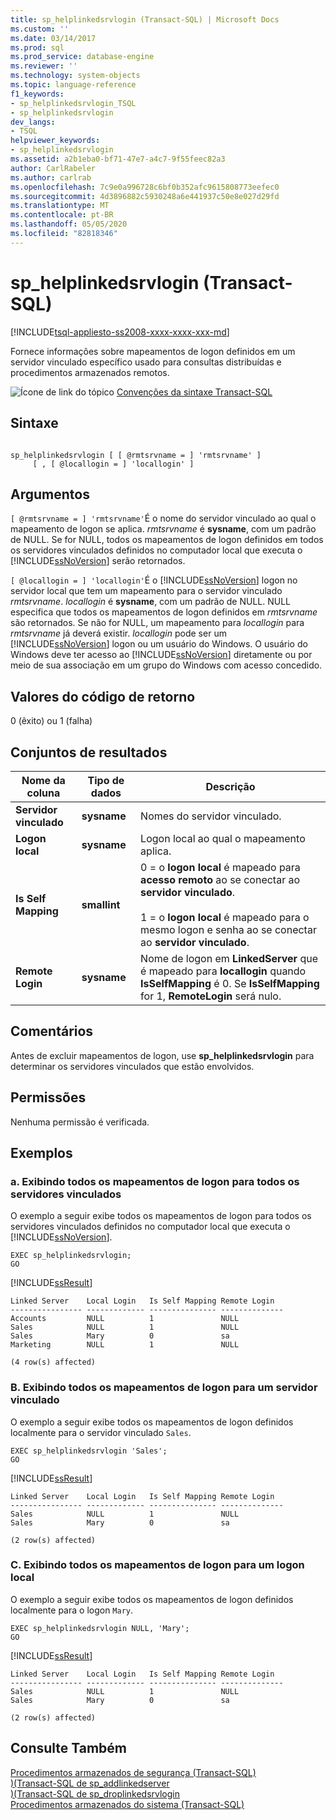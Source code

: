 ```yaml
---
title: sp_helplinkedsrvlogin (Transact-SQL) | Microsoft Docs
ms.custom: ''
ms.date: 03/14/2017
ms.prod: sql
ms.prod_service: database-engine
ms.reviewer: ''
ms.technology: system-objects
ms.topic: language-reference
f1_keywords:
- sp_helplinkedsrvlogin_TSQL
- sp_helplinkedsrvlogin
dev_langs:
- TSQL
helpviewer_keywords:
- sp_helplinkedsrvlogin
ms.assetid: a2b1eba0-bf71-47e7-a4c7-9f55feec82a3
author: CarlRabeler
ms.author: carlrab
ms.openlocfilehash: 7c9e0a996728c6bf0b352afc9615808773eefec0
ms.sourcegitcommit: 4d3896882c5930248a6e441937c50e8e027d29fd
ms.translationtype: MT
ms.contentlocale: pt-BR
ms.lasthandoff: 05/05/2020
ms.locfileid: "82818346"
---
```

# <a name="sp_helplinkedsrvlogin-transact-sql"></a>sp_helplinkedsrvlogin (Transact-SQL)
[!INCLUDE[tsql-appliesto-ss2008-xxxx-xxxx-xxx-md](../../includes/tsql-appliesto-ss2008-xxxx-xxxx-xxx-md.md)]

  Fornece informações sobre mapeamentos de logon definidos em um servidor vinculado específico usado para consultas distribuídas e procedimentos armazenados remotos.  
  
 ![Ícone de link do tópico](../../database-engine/configure-windows/media/topic-link.gif "Ícone de link do tópico") [Convenções da sintaxe Transact-SQL](../../t-sql/language-elements/transact-sql-syntax-conventions-transact-sql.md)  
  
## <a name="syntax"></a>Sintaxe  
  
```  
  
sp_helplinkedsrvlogin [ [ @rmtsrvname = ] 'rmtsrvname' ]   
     [ , [ @locallogin = ] 'locallogin' ]  
```  
  
## <a name="arguments"></a>Argumentos  
`[ @rmtsrvname = ] 'rmtsrvname'`É o nome do servidor vinculado ao qual o mapeamento de logon se aplica. *rmtsrvname* é **sysname**, com um padrão de NULL. Se for NULL, todos os mapeamentos de logon definidos em todos os servidores vinculados definidos no computador local que executa o [!INCLUDE[ssNoVersion](../../includes/ssnoversion-md.md)] serão retornados.  
  
`[ @locallogin = ] 'locallogin'`É o [!INCLUDE[ssNoVersion](../../includes/ssnoversion-md.md)] logon no servidor local que tem um mapeamento para o servidor vinculado *rmtsrvname*. *locallogin* é **sysname**, com um padrão de NULL. NULL especifica que todos os mapeamentos de logon definidos em *rmtsrvname* são retornados. Se não for NULL, um mapeamento para *locallogin* para *rmtsrvname* já deverá existir. *locallogin* pode ser um [!INCLUDE[ssNoVersion](../../includes/ssnoversion-md.md)] logon ou um usuário do Windows. O usuário do Windows deve ter acesso ao [!INCLUDE[ssNoVersion](../../includes/ssnoversion-md.md)] diretamente ou por meio de sua associação em um grupo do Windows com acesso concedido.  
  
## <a name="return-code-values"></a>Valores do código de retorno  
 0 (êxito) ou 1 (falha)  
  
## <a name="result-sets"></a>Conjuntos de resultados  
  
|Nome da coluna|Tipo de dados|Descrição|  
|-----------------|---------------|-----------------|  
|**Servidor vinculado**|**sysname**|Nomes do servidor vinculado.|  
|**Logon local**|**sysname**|Logon local ao qual o mapeamento aplica.|  
|**Is Self Mapping**|**smallint**|0 = o **logon local** é mapeado para **acesso remoto** ao se conectar ao **servidor vinculado**.<br /><br /> 1 = o **logon local** é mapeado para o mesmo logon e senha ao se conectar ao **servidor vinculado**.|  
|**Remote Login**|**sysname**|Nome de logon em **LinkedServer** que é mapeado para **locallogin** quando **IsSelfMapping** é 0. Se **IsSelfMapping** for 1, **RemoteLogin** será nulo.|  
  
## <a name="remarks"></a>Comentários  
 Antes de excluir mapeamentos de logon, use **sp_helplinkedsrvlogin** para determinar os servidores vinculados que estão envolvidos.  
  
## <a name="permissions"></a>Permissões  
 Nenhuma permissão é verificada.  
  
## <a name="examples"></a>Exemplos  
  
### <a name="a-displaying-all-login-mappings-for-all-linked-servers"></a>a. Exibindo todos os mapeamentos de logon para todos os servidores vinculados  
 O exemplo a seguir exibe todos os mapeamentos de logon para todos os servidores vinculados definidos no computador local que executa o [!INCLUDE[ssNoVersion](../../includes/ssnoversion-md.md)].  
  
```  
EXEC sp_helplinkedsrvlogin;  
GO  
```  
  
 [!INCLUDE[ssResult](../../includes/ssresult-md.md)]  
  
```  
Linked Server    Local Login   Is Self Mapping Remote Login   
---------------- ------------- --------------- --------------   
Accounts         NULL          1               NULL  
Sales            NULL          1               NULL  
Sales            Mary          0               sa  
Marketing        NULL          1               NULL  
  
(4 row(s) affected)  
```  
  
### <a name="b-displaying-all-login-mappings-for-a-linked-server"></a>B. Exibindo todos os mapeamentos de logon para um servidor vinculado  
 O exemplo a seguir exibe todos os mapeamentos de logon definidos localmente para o servidor vinculado `Sales`.  
  
```  
EXEC sp_helplinkedsrvlogin 'Sales';  
GO  
```  
  
 [!INCLUDE[ssResult](../../includes/ssresult-md.md)]  
  
```  
Linked Server    Local Login   Is Self Mapping Remote Login   
---------------- ------------- --------------- --------------   
Sales            NULL          1               NULL  
Sales            Mary          0               sa  
  
(2 row(s) affected)  
```  
  
### <a name="c-displaying-all-login-mappings-for-a-local-login"></a>C. Exibindo todos os mapeamentos de logon para um logon local  
 O exemplo a seguir exibe todos os mapeamentos de logon definidos localmente para o logon `Mary`.  
  
```  
EXEC sp_helplinkedsrvlogin NULL, 'Mary';  
GO  
```  
  
 [!INCLUDE[ssResult](../../includes/ssresult-md.md)]  
  
```  
Linked Server    Local Login   Is Self Mapping Remote Login   
---------------- ------------- --------------- --------------   
Sales            NULL          1               NULL  
Sales            Mary          0               sa  
  
(2 row(s) affected)  
```  
  
## <a name="see-also"></a>Consulte Também  
 [Procedimentos armazenados de segurança &#40;Transact-SQL&#41;](../../relational-databases/system-stored-procedures/security-stored-procedures-transact-sql.md)   
 [&#41;&#40;Transact-SQL de sp_addlinkedserver](../../relational-databases/system-stored-procedures/sp-addlinkedserver-transact-sql.md)   
 [&#41;&#40;Transact-SQL de sp_droplinkedsrvlogin](../../relational-databases/system-stored-procedures/sp-droplinkedsrvlogin-transact-sql.md)   
 [Procedimentos armazenados do sistema &#40;Transact-SQL&#41;](../../relational-databases/system-stored-procedures/system-stored-procedures-transact-sql.md)  
  
  
